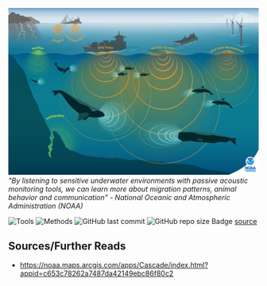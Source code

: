 ![banner](img/1500x1000-Passive-Acoustics-Soundscape-infographic-NEFSC.png)
*"By listening to sensitive underwater environments with passive acoustic monitoring tools, we can learn more about migration patterns, animal behavior and communication" - National Oceanic and Atmospheric Administration (NOAA)*

![Tools](https://img.shields.io/badge/Tools-???Python,_SQL,_Tableau-yellow)
![Methods](https://img.shields.io/badge/Methods-???Webscraping,_NLP,_Supervised_ML-red)
![GitHub last commit](https://img.shields.io/github/last-commit/duynlq//marine-mammal-classification)
![GitHub repo size](https://img.shields.io/github/repo-size/duynlq//marine-mammal-classification)
Badge [source](https://shields.io/)

## 

## Sources/Further Reads
- https://noaa.maps.arcgis.com/apps/Cascade/index.html?appid=c653c78262a7487da42149ebc86f80c2